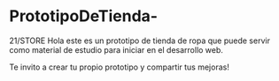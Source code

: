 # PrototipoDeTienda-
21/STORE
Hola este es un prototipo de tienda de ropa que puede servir
como material de estudio para iniciar en el desarrollo web.

Te invito a crear tu propio prototipo y compartir tus mejoras!
